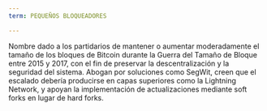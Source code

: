 ```yaml
---
term: PEQUEÑOS BLOQUEADORES

---
```

Nombre dado a los partidarios de mantener o aumentar moderadamente el tamaño de los bloques de Bitcoin durante la Guerra del Tamaño de Bloque entre 2015 y 2017, con el fin de preservar la descentralización y la seguridad del sistema. Abogan por soluciones como SegWit, creen que el escalado debería producirse en capas superiores como la Lightning Network, y apoyan la implementación de actualizaciones mediante soft forks en lugar de hard forks.